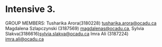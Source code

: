 # Intensive 3. 
GROUP MEMBERS:
Tusharika Arora(3180228) tusharika.arora@ocadu.ca 
Magdalena Szlapczynski (3187569) magdalenas@ocadu.ca,
Sylvia Slakva(3186616)sylvia.slakva@ocadu.ca
Imra Ali (3187224)  imra.ali@ocadu.ca
